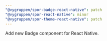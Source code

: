 ```yaml
---
"@vygruppen/spor-badge-react-native": patch
"@vygruppen/spor-react-native": minor
"@vygruppen/spor-theme-react-native": patch
---
```


Add new Badge component for React Native.
